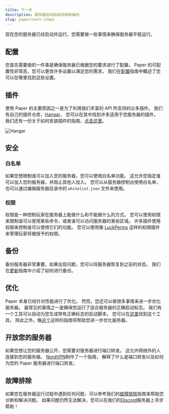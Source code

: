 ```yaml
---
title: 下一步
description: 服务器启动后如何继续操作
slug: paper/next-steps
---
```


现在您的服务器已经启动并运行，您需要做一些事情来确保服务器平稳运行。

## 配置

您首先需要做的一件事是确保服务器已根据您的要求进行了配置。
Paper 的可配置性非常高，您可以更改许多设置以满足您的需求。
我们在[配置](/paper/reference/configuration)指南中概述了您可以在哪里找到这些设置。

## 插件

使用 Paper 的主要原因之一是为了利用我们丰富的 API 所支持的众多插件。
我们有自己的插件仓库，[Hangar](https://hangar.papermc.io/)，
您可以在其中找到许多适用于您服务器的插件。
我们还有一份关于如何安装插件的指南，[点击这里](/paper/adding-plugins)。

![Hangar](./assets/hangar.png)

## 安全

### 白名单

如果您想限制谁可以加入您的服务器，您可以使用白名单功能。
这允许您指定谁可以加入您的服务器，并阻止其他人加入。
您可以从服务器控制台使用白名单，也可以通过编辑服务器目录中的 `whitelist.json` 文件来使用。

### 权限

权限是一种控制玩家在服务器上能做什么和不能做什么的方式。
您可以使用权限来限制谁可以使用某些命令，或者谁可以访问服务器的某些区域。
许多插件使用权限来控制谁可以使用它们的功能。
您可以使用像 [LuckPerms](https://luckperms.net/) 这样的权限插件来管理玩家将被授予的权限。

## 备份

备份服务器非常重要。如果出现问题，您可以将服务器恢复到之前的状态。
我们在[更新](/paper/updating)指南中介绍了如何进行备份。

## 优化

Paper 本身已经针对性能进行了优化。
然而，您还可以做很多事情来进一步优化服务器。
最常见的事情之一是确保您运行了适合服务器的正确启动标志。
我们有一个工具可以自动为您生成带有正确标志的启动脚本。
您可以在[这里](/misc/tools/start-script-gen)找到这个工具。
除此之外，像[这个](https://paper-chan.moe/paper-optimization/)这样的指南将帮助您进一步优化服务器。

## 开放您的服务器

如果您想让您的服务器公开，您需要对服务器进行端口转发。
这允许网络外的人连接到您的服务器。
[NordVPN](https://nordvpn.com/blog/open-ports-on-router/)制作了一个指南，
解释了什么是端口转发以及如何为您的 Paper 服务器进行端口转发。

## 故障排除

如果您在服务器运行过程中遇到任何问题，可以参考我们的[故障排除](/paper/basic-troubleshooting)指南来帮助您诊断和解决问题。
如果问题仍然无法解决，您可以在我们的[Discord](https://discord.gg/papermc)服务器上寻求帮助！
